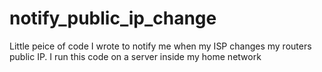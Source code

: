 # notify_public_ip_change
Little peice of code I wrote to notify me when my ISP changes my routers public IP. I run this code on a server inside my home network
